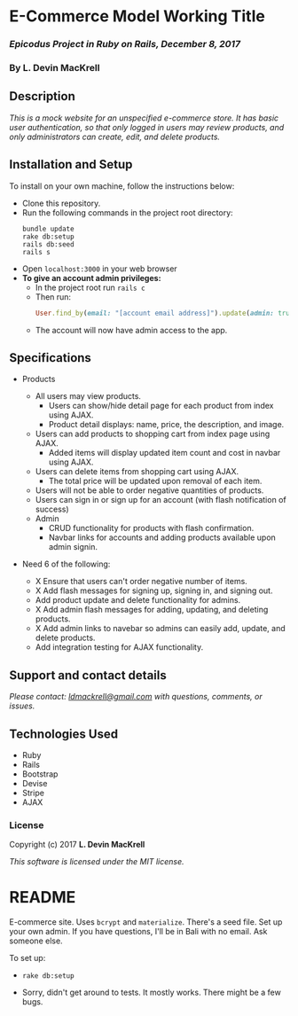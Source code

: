 # E-Commerce Model Working Title

### _Epicodus Project in Ruby on Rails, December 8, 2017_

### By L. Devin MacKrell

## Description

_This is a mock website for an unspecified e-commerce store. It has basic user authentication, so that only logged in users may review products, and only administrators can create, edit, and delete products._

## Installation and Setup

To install on your own machine, follow the instructions below:

* Clone this repository.
* Run the following commands in the project root directory:
  ```
  bundle update
  rake db:setup
  rails db:seed
  rails s
  ```
* Open ```localhost:3000``` in your web browser
* **To give an account admin privileges:**
  * In the project root run ```rails c```
  * Then run:
    ```ruby
    User.find_by(email: "[account email address]").update(admin: true)
    ```
  * The account will now have admin access to the app.

## Specifications

* Products  
  * All users may view products.
    * Users can show/hide detail page for each product from index using AJAX.
    * Product detail displays: name, price, the description, and image.
  * Users can add products to shopping cart from index page using AJAX.
    * Added items will display updated item count and cost in navbar using AJAX.
  * Users can delete items from shopping cart using AJAX.
    * The total price will be updated upon removal of each item.
  * Users will not be able to order negative quantities of products.
  * Users can sign in or sign up for an account (with flash notification of success)
  * Admin
    * CRUD functionality for products with flash confirmation.
    * Navbar links for accounts and adding products available upon admin signin.


* Need 6 of the following:
  * X Ensure that users can't order negative number of items.
  * X Add flash messages for signing up, signing in, and signing out.
  * Add product update and delete functionality for admins.
  * X Add admin flash messages for adding, updating, and deleting products.
  * X Add admin links to navebar so admins can easily add, update, and delete products.
  * Add integration testing for AJAX functionality.


## Support and contact details

_Please contact: [ldmackrell@gmail.com](mailto:ldmackrell@gmail.com) with questions, comments, or issues._

## Technologies Used

* Ruby
* Rails
* Bootstrap
* Devise
* Stripe
* AJAX

### License

Copyright (c) 2017 **L. Devin MacKrell**

*This software is licensed under the MIT license.*





# README

E-commerce site. Uses `bcrypt` and `materialize`. There's a seed file. Set up your own admin. If you have questions, I'll be in Bali with no email. Ask someone else.

To set up:

* `rake db:setup`

* Sorry, didn't get around to tests. It mostly works. There might be a few bugs.

